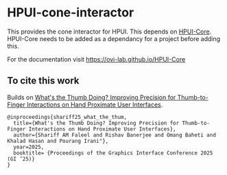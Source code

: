 # HPUI-cone-interactor
This provides the cone interactor for HPUI. This depends on [HPUI-Core](https://github.com/ovi-lab/HPUI-Core). HPUI-Core needs to be added as a dependancy for a project before adding this.

For the documentation visit https://ovi-lab.github.io/HPUI-Core

## To cite this work
Builds on [What's the Thumb Doing? Improving Precision for Thumb-to-Finger Interactions on Hand Proximate User Interfaces](https://shariff-faleel.com/post/2025-05-26-pub-whats-thumb).

```
@inproceedings{shariff25_what_the_thum,
  title={What's the Thumb Doing? Improving Precision for Thumb-to-Finger Interactions on Hand Proximate User Interfaces},
  author={Shariff AM Faleel and Rishav Banerjee and Omang Baheti and Khalad Hasan and Pourang Irani"},
  year=2025,
  booktitle= {Proceedings of the Graphics Interface Conference 2025 (GI ’25)}
}
```

